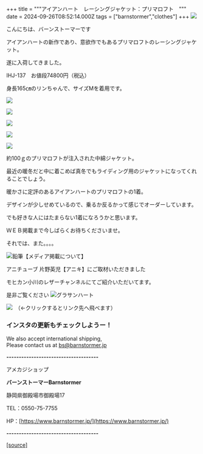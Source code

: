 +++
title = """アイアンハート　レーシングジャケット：プリマロフト　"""
date = 2024-09-26T08:52:14.000Z
tags = ["barnstormer","clothes"]
+++
[![](https://stat.ameba.jp/user_images/20231023/16/barnstormer-go/b2/03/p/o0420015015354743273.png)](https://ameblo.jp/barnstormer-go/entry-12825670498.html)

こんにちは、バーンストーマーです

アイアンハートの新作であり、意欲作でもあるプリマロフトのレーシングジャケット。

遂に入荷してきました。

IHJ-137　お値段74800円（税込）

身長165㎝のリンちゃんで、サイズMを着用です。

[![](https://stat.ameba.jp/user_images/20240926/17/barnstormer-go/19/67/j/o0466070015490861516.jpg)](https://stat.ameba.jp/user_images/20240926/17/barnstormer-go/19/67/j/o0466070015490861516.jpg)

[![](https://stat.ameba.jp/user_images/20240926/17/barnstormer-go/6b/0c/j/o0466070015490861519.jpg)](https://stat.ameba.jp/user_images/20240926/17/barnstormer-go/6b/0c/j/o0466070015490861519.jpg)

[![](https://stat.ameba.jp/user_images/20240926/17/barnstormer-go/f4/59/j/o0466070015490861520.jpg)](https://stat.ameba.jp/user_images/20240926/17/barnstormer-go/f4/59/j/o0466070015490861520.jpg)

[![](https://stat.ameba.jp/user_images/20240926/17/barnstormer-go/4c/4a/j/o0466070015490861521.jpg)](https://stat.ameba.jp/user_images/20240926/17/barnstormer-go/4c/4a/j/o0466070015490861521.jpg)

[![](https://stat.ameba.jp/user_images/20240926/17/barnstormer-go/d2/18/j/o0466070015490861522.jpg)](https://stat.ameba.jp/user_images/20240926/17/barnstormer-go/d2/18/j/o0466070015490861522.jpg)

約100ｇのプリマロフトが注入された中綿ジャケット。

最近の暖冬だと中に着こめば真冬でもライディング用のジャケットになってくれることでしょう。

暖かさに定評のあるアイアンハートのプリマロフトの1着。

デザインが少しせめているので、乗るか反るかって感じでオーダーしています。

でも好きな人にはたまらない1着になろうかと思います。

ＷＥＢ掲載まで今しばらくお待ちくださいませ。

それでは、また。。。。

![鉛筆](https://stat100.ameba.jp/blog/ucs/img/char/char3/519.png)【メディア掲載について】

アニチューブ 片野英児【アニキ】にご取材いただきました

モヒカン小川のレザーチャンネルにてご紹介いただいてます。

是非ご覧ください ![グラサンハート](https://stat100.ameba.jp/blog/ucs/img/char/char3/148.png)

[![](https://stat.ameba.jp/user_images/20230412/16/barnstormer-go/6a/23/p/o0108010815269242493.png)](https://www.instagram.com/barnstormer_daily/)　（←クリックするとリンク先へ飛べます）

### インスタの更新もチェックしようー！

We also accept international shipping,  
Please contact us at bs@barnstormer.jp

**\-------------------------------------**

アメカジショップ

**バーンストーマーBarnstormer**

静岡県御殿場市御殿場17

TEL：0550-75-7755

HP：[https://www.barnstormer.jp/](https://www.barnstormer.jp/)

**\-------------------------------------**

[[source]](https://ameblo.jp/barnstormer-go/entry-12869009958.html)
